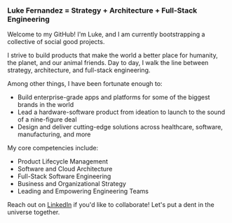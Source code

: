 ### Luke Fernandez = Strategy + Architecture + Full-Stack Engineering

Welcome to my GitHub! I'm Luke, and I am currently bootstrapping a collective of social good projects.

I strive to build products that make the world a better place for humanity, the planet, and our animal friends. Day to day, I walk the line between strategy, architecture, and full-stack engineering.

Among other things, I have been fortunate enough to:

- Build enterprise-grade apps and platforms for some of the biggest brands in the world
- Lead a hardware-software product from ideation to launch to the sound of a nine-figure deal
- Design and deliver cutting-edge solutions across healthcare, software, manufacturing, and more

My core competencies include:

- Product Lifecycle Management
- Software and Cloud Architecture
- Full-Stack Software Engineering
- Business and Organizational Strategy
- Leading and Empowering Engineering Teams

Reach out on [LinkedIn](https://www.linkedin.com/in/lukefernandez/) if you'd like to collaborate! Let's put a dent in the universe together.

